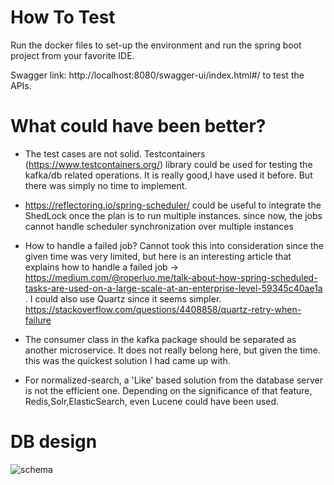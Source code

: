 # How To Test
Run the docker files to set-up the environment and run the spring boot project from your favorite IDE.

Swagger link: http://localhost:8080/swagger-ui/index.html#/ to test the APIs.

# What could have been better?
- The test cases are not solid. Testcontainers (https://www.testcontainers.org/) library could be used for testing the kafka/db related operations. It is really good,I have used it before. But there was simply no time to implement.

- https://reflectoring.io/spring-scheduler/ could be useful to integrate the ShedLock
once the plan is to run multiple instances. since now, the jobs cannot handle scheduler synchronization over multiple instances
- How to handle a failed job? Cannot took this into consideration since the given time was very limited, but here is an interesting article
that explains how to handle a failed job -> https://medium.com/@roperluo.me/talk-about-how-spring-scheduled-tasks-are-used-on-a-large-scale-at-an-enterprise-level-59345c40ae1a
. I could also use Quartz since it seems simpler. https://stackoverflow.com/questions/4408858/quartz-retry-when-failure
- The consumer class in the kafka package should be separated as another microservice. It does not really belong here, but given the time. this was the quickest solution I had came up with.
- For normalized-search, a 'Like' based solution from the database server is not the efficient one. Depending on the significance of that feature, Redis,Solr,ElasticSearch, even Lucene could have been used.

# DB design

![schema](https://user-images.githubusercontent.com/38230713/200186956-e5baa247-8abb-464b-ae35-3650d3d1bb6d.png)
